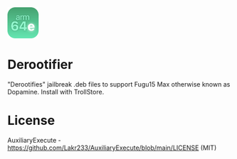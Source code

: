 <img src="derootifier-2-modified.png" alt="Logo" width="70" height="70">

# Derootifier
"Derootifies" jailbreak .deb files to support Fugu15 Max otherwise known as Dopamine. Install with TrollStore.

# License
AuxiliaryExecute - https://github.com/Lakr233/AuxiliaryExecute/blob/main/LICENSE (MIT)
